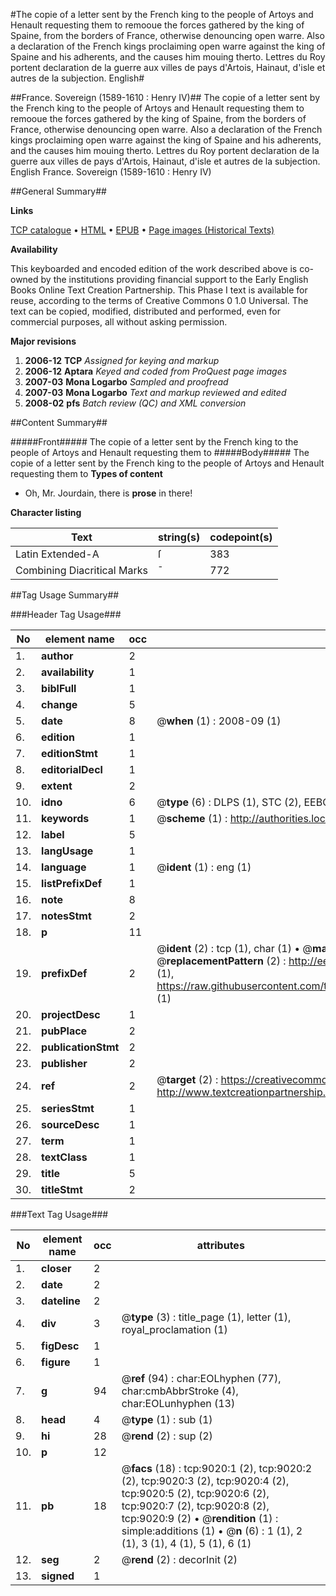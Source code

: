 #The copie of a letter sent by the French king to the people of Artoys and Henault requesting them to remooue the forces gathered by the king of Spaine, from the borders of France, otherwise denouncing open warre. Also a declaration of the French kings proclaiming open warre against the king of Spaine and his adherents, and the causes him mouing therto. Lettres du Roy portent declaration de la guerre aux villes de pays d'Artois, Hainaut, d'isle et autres de la subjection. English#

##France. Sovereign (1589-1610 : Henry IV)##
The copie of a letter sent by the French king to the people of Artoys and Henault requesting them to remooue the forces gathered by the king of Spaine, from the borders of France, otherwise denouncing open warre. Also a declaration of the French kings proclaiming open warre against the king of Spaine and his adherents, and the causes him mouing therto.
Lettres du Roy portent declaration de la guerre aux villes de pays d'Artois, Hainaut, d'isle et autres de la subjection. English
France. Sovereign (1589-1610 : Henry IV)

##General Summary##

**Links**

[TCP catalogue](http://www.ota.ox.ac.uk/tcp/)  • 
[HTML](http://tei.it.ox.ac.uk/tcp/Texts-HTML/free/A02/A02976.html)  • 
[EPUB](http://tei.it.ox.ac.uk/tcp/Texts-EPUB/free/A02/A02976.epub) • 
[Page images (Historical Texts)](https://data.historicaltexts.jisc.ac.uk/view?pubId=eebo-99844229e&pageId=eebo-99844229e-9020-1)

**Availability**

This keyboarded and encoded edition of the
	       work described above is co-owned by the institutions
	       providing financial support to the Early English Books
	       Online Text Creation Partnership. This Phase I text is
	       available for reuse, according to the terms of Creative
	       Commons 0 1.0 Universal. The text can be copied,
	       modified, distributed and performed, even for
	       commercial purposes, all without asking permission.

**Major revisions**

1. __2006-12__ __TCP__ *Assigned for keying and markup*
1. __2006-12__ __Aptara__ *Keyed and coded from ProQuest page images*
1. __2007-03__ __Mona Logarbo__ *Sampled and proofread*
1. __2007-03__ __Mona Logarbo__ *Text and markup reviewed and edited*
1. __2008-02__ __pfs__ *Batch review (QC) and XML conversion*

##Content Summary##

#####Front#####
The copie of a letter sent by the French king to the people of Artoys and Henault requesting them to
#####Body#####
The copie of a letter sent by the French king to the people of Artoys and Henault requesting them to
**Types of content**

  * Oh, Mr. Jourdain, there is **prose** in there!

**Character listing**


|Text|string(s)|codepoint(s)|
|---|---|---|
|Latin Extended-A|ſ|383|
|Combining             Diacritical Marks|̄|772|

##Tag Usage Summary##

###Header Tag Usage###

|No|element name|occ|attributes|
|---|---|---|---|
|1.|__author__|2||
|2.|__availability__|1||
|3.|__biblFull__|1||
|4.|__change__|5||
|5.|__date__|8| @__when__ (1) : 2008-09 (1)|
|6.|__edition__|1||
|7.|__editionStmt__|1||
|8.|__editorialDecl__|1||
|9.|__extent__|2||
|10.|__idno__|6| @__type__ (6) : DLPS (1), STC (2), EEBO-CITATION (1), PROQUEST (1), VID (1)|
|11.|__keywords__|1| @__scheme__ (1) : http://authorities.loc.gov/ (1)|
|12.|__label__|5||
|13.|__langUsage__|1||
|14.|__language__|1| @__ident__ (1) : eng (1)|
|15.|__listPrefixDef__|1||
|16.|__note__|8||
|17.|__notesStmt__|2||
|18.|__p__|11||
|19.|__prefixDef__|2| @__ident__ (2) : tcp (1), char (1)  •  @__matchPattern__ (2) : ([0-9\-]+):([0-9IVX]+) (1), (.+) (1)  •  @__replacementPattern__ (2) : http://eebo.chadwyck.com/downloadtiff?vid=$1&page=$2 (1), https://raw.githubusercontent.com/textcreationpartnership/Texts/master/tcpchars.xml#$1 (1)|
|20.|__projectDesc__|1||
|21.|__pubPlace__|2||
|22.|__publicationStmt__|2||
|23.|__publisher__|2||
|24.|__ref__|2| @__target__ (2) : https://creativecommons.org/publicdomain/zero/1.0/ (1), http://www.textcreationpartnership.org/docs/. (1)|
|25.|__seriesStmt__|1||
|26.|__sourceDesc__|1||
|27.|__term__|1||
|28.|__textClass__|1||
|29.|__title__|5||
|30.|__titleStmt__|2||


###Text Tag Usage###

|No|element name|occ|attributes|
|---|---|---|---|
|1.|__closer__|2||
|2.|__date__|2||
|3.|__dateline__|2||
|4.|__div__|3| @__type__ (3) : title_page (1), letter (1), royal_proclamation (1)|
|5.|__figDesc__|1||
|6.|__figure__|1||
|7.|__g__|94| @__ref__ (94) : char:EOLhyphen (77), char:cmbAbbrStroke (4), char:EOLunhyphen (13)|
|8.|__head__|4| @__type__ (1) : sub (1)|
|9.|__hi__|28| @__rend__ (2) : sup (2)|
|10.|__p__|12||
|11.|__pb__|18| @__facs__ (18) : tcp:9020:1 (2), tcp:9020:2 (2), tcp:9020:3 (2), tcp:9020:4 (2), tcp:9020:5 (2), tcp:9020:6 (2), tcp:9020:7 (2), tcp:9020:8 (2), tcp:9020:9 (2)  •  @__rendition__ (1) : simple:additions (1)  •  @__n__ (6) : 1 (1), 2 (1), 3 (1), 4 (1), 5 (1), 6 (1)|
|12.|__seg__|2| @__rend__ (2) : decorInit (2)|
|13.|__signed__|1||
